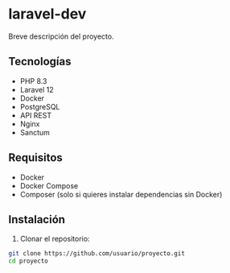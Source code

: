 # laravel-dev

Breve descripción del proyecto.

## Tecnologías
- PHP 8.3
- Laravel 12
- Docker
- PostgreSQL
- API REST
- Nginx
- Sanctum

## Requisitos
- Docker
- Docker Compose
- Composer (solo si quieres instalar dependencias sin Docker)

## Instalación

1. Clonar el repositorio:
```bash
git clone https://github.com/usuario/proyecto.git
cd proyecto
